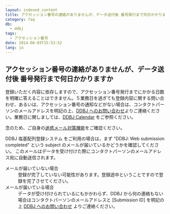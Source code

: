 ```yaml
---
layout: indexed_content
title: アクセッション番号の連絡がありませんが、データ送付後 番号発行まで何日かかりますか
category: faq
db:
  - ddbj
tags: 
  - アクセッション番号
date: 2014-06-03T15:53:52
lang: ja
---
```


## アクセッション番号の連絡がありませんが、データ送付後 番号発行まで何日かかりますか

<p>登録いただく内容に依存しますので、アクセッション番号発行までにかかる日数を明確に答えることはできません。５業務日を過ぎても登録内容に関する問い合わせ、あるいは、アクセッション番号の通知などがない場合は、コンタクトパーソンのメールアドレスを明記の上、<a href="/contact-ddbj.html#to-ddbj">DDBJ へのお問い合わせ</a>よりご連絡ください。業務日に関しましては、<a href="/calendar.html">DDBJ Calendar</a> をご参照ください。</p>
<p>念のため、ご自身の<a href="/precautions.html">迷惑メール対策機能</a>をご確認ください。</p>
<p>DDBJ 塩基配列登録システム
  <!-- Nucleotide Sequence Submission System -->をご利用の場合は，まず "DDBJ: Web submission completed" という subject のメールが届いているかどうかを確認してください。 このメールはデータを受け付けた際にコンタクトパーソンのメールアドレス宛に自動送信されます。</p>
<dl><dt>メールが届いていない場合</dt>
  <dd>登録が完了していない可能性があります。登録途中ということですので登録を完了させてください。</dd><dt>メールが届いている場合</dt>
  <dd>データが受け付けられているにもかかわらず、DDBJ から何の連絡もない場合はコンタクトパーソンのメールアドレスと [Submission ID] を明記の上 <a href="/contact-ddbj.html#to-ddbj">DDBJ へのお問い合わせ</a> よりご連絡ください。</dd>
</dl>
